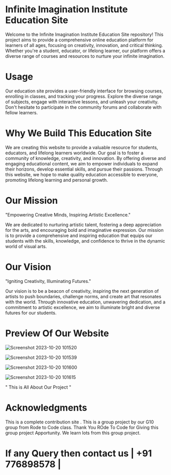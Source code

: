 # Infinite Imagination Institute Education Site

Welcome to the Infinite Imagination Institute Education Site repository! This project aims to provide a comprehensive online education platform for learners of all ages, focusing on creativity,
innovation, and critical thinking. Whether you're a student, educator, or lifelong learner, our platform offers a diverse range of courses and resources to nurture your infinite imagination.

# Usage
Our education site provides a user-friendly interface for browsing courses, enrolling in classes, and tracking your progress. Explore the diverse range of subjects, engage with interactive lessons,
and unleash your creativity. Don't hesitate to participate in the community forums and collaborate with fellow learners.

# Why We Build This Education Site
We are creating this website to provide a valuable resource for students, educators, and lifelong learners worldwide. Our goal is to foster a community of knowledge, creativity, and innovation.
By offering diverse and engaging educational content, we aim to empower individuals to expand their horizons, develop essential skills, and pursue their passions. Through this website, we hope to
make quality education accessible to everyone, promoting lifelong learning and personal growth.

# Our Mission
"Empowering Creative Minds, Inspiring Artistic Excellence."

We are dedicated to nurturing artistic talent, fostering a deep appreciation for the arts, and encouraging bold and imaginative expression. Our mission is to provide a comprehensive and inspiring
education that equips our students with the skills, knowledge, and confidence to thrive in the dynamic world of visual arts.

# Our Vision
"Igniting Creativity, Illuminating Futures."

Our vision is to be a beacon of creativity, inspiring the next generation of artists to push boundaries, challenge norms, and create art that resonates with the world. Through innovative education, 
unwavering dedication, and a commitment to artistic excellence, we aim to illuminate bright and diverse futures for our students.

# Preview Of Our Website

![Screenshot 2023-10-20 101520](https://github.com/Chetu1911/icp6.0-group-10-project-1-html-css/assets/95085404/7e8e9e88-7420-404a-bece-4a070c58759d)


![Screenshot 2023-10-20 101539](https://github.com/Chetu1911/icp6.0-group-10-project-1-html-css/assets/95085404/d6e83b7b-a822-41fb-89b2-580692429200)


![Screenshot 2023-10-20 101600](https://github.com/Chetu1911/icp6.0-group-10-project-1-html-css/assets/95085404/a7c5335f-ba39-4091-b20f-8e19d9e1b156)


![Screenshot 2023-10-20 101615](https://github.com/Chetu1911/icp6.0-group-10-project-1-html-css/assets/95085404/be009ecf-c937-42a1-8d25-e35c396b7e5d)

  " This is All About Our Project "
# Acknowledgments
 This is a complete contribution site . This is a group project by our G10 group from Rode to Code class. Thank You ROde To Code for Giving this group project Apportunity. We learn lots from this group project.

 # If any Query then contact us | +91 776898578 |

